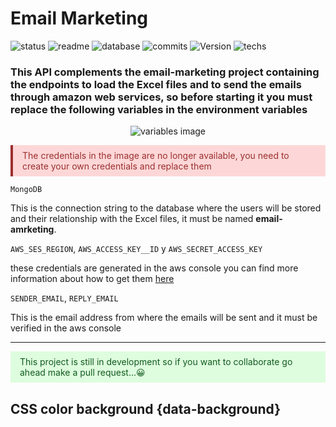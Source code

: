 # Email Marketing

![status](https://img.shields.io/badge/status-running-green.svg?colorB=00C106) ![readme](https://img.shields.io/badge/readme-OK-green.svg?colorB=00C106) ![database](https://img.shields.io/badge/database-none-green.svg?colorB=00C106) ![commits](https://img.shields.io/badge/commits-8-blue.svg) ![Version](https://img.shields.io/badge/tag-v1.0-orange.svg)
![techs](https://img.shields.io/badge/techs-javascript—node-green.svg)

### This API complements the email-marketing project containing the endpoints to load the Excel files and to send the emails through amazon web services, so before starting it you must replace the following variables in the environment variables

<p align="center">
  <img alt="variables image" src="https://s3.amazonaws.com/images.andrewakosta.com/variables-emailp-marketing.jpeg">
</p>

<p style="color:#9c2f2f;background-color:#ff000026;padding: 8px 15px; border-left:4px solid ">The credentials in the image are no longer available, you need to create your own credentials and replace them</p>

`MongoDB`

 <p>This is the connection string to the database where the users will be stored and their relationship with the Excel files, it must be named <b>email-amrketing</b>.</p>

`AWS_SES_REGION`, `AWS_ACCESS_KEY__ID` y `AWS_SECRET_ACCESS_KEY` <br>

<p>
these credentials are generated in the aws console you can find more information about how to get them 
<a href="https://docs.aws.amazon.com/es_es/ses/latest/DeveloperGuide/get-aws-keys.html">here</a>
</p>

`SENDER_EMAIL`, `REPLY_EMAIL`

This is the email address from where the emails will be sent and it must be verified in the aws console

---

<p style="color:#125a20;background-color:#04ff001f;padding: 8px 15px;">This project is still in development so if you want to collaborate go ahead make a pull request...😀</p>

## CSS color background {data-background}
